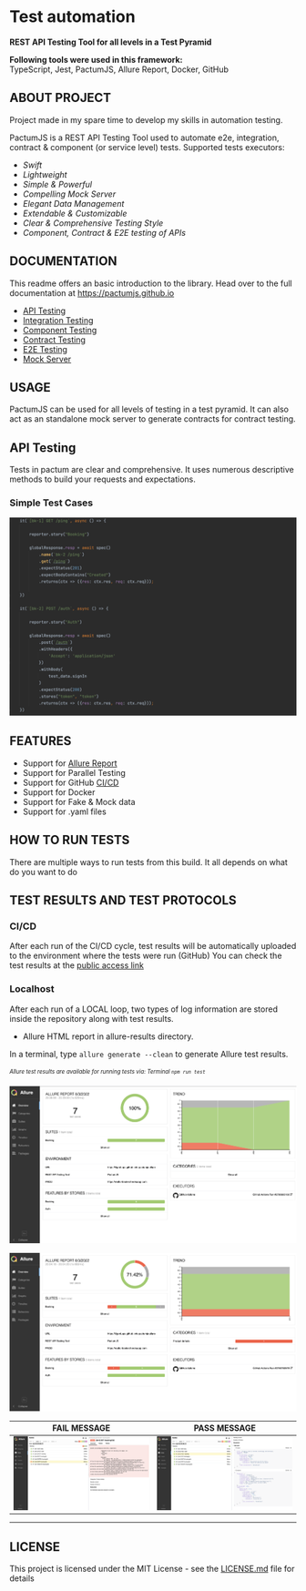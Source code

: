 # Test automation

**REST API Testing Tool for all levels in a Test Pyramid**

**Following tools were used in this framework:**  
TypeScript, Jest, PactumJS, Allure Report, Docker, GitHub

## ABOUT PROJECT
Project made in my spare time to develop my skills in automation testing.  

PactumJS is a REST API Testing Tool used to automate e2e, integration, contract & component (or service level) tests.
Supported tests executors:
- *Swift*
- *Lightweight*
- *Simple & Powerful*
- *Compelling Mock Server*
- *Elegant Data Management*
- *Extendable & Customizable*
- *Clear & Comprehensive Testing Style*
- *Component, Contract & E2E testing of APIs*

## DOCUMENTATION
This readme offers an basic introduction to the library. Head over to the full documentation at https://pactumjs.github.io

- [API Testing](https://pactumjs.github.io/guides/api-testing.html)
- [Integration Testing](https://pactumjs.github.io/guides/integration-testing.html)
- [Component Testing](https://pactumjs.github.io/guides/component-testing.html)
- [Contract Testing](https://pactumjs.github.io/guides/contract-testing.html)
- [E2E Testing](https://pactumjs.github.io/guides/e2e-testing.html)
- [Mock Server](https://pactumjs.github.io/guides/mock-server.html)

## USAGE
PactumJS can be used for all levels of testing in a test pyramid. It can also act as an standalone mock server to generate contracts for contract testing.

## API Testing
Tests in pactum are clear and comprehensive. It uses numerous descriptive methods to build your requests and expectations.

###  Simple Test Cases
<p align="center"><img src="./docs/allure/SimpleTestCases.png"/></p>


## FEATURES
- Support for [Allure Report](https://ugenlaps.github.io/ts-pactumjs-allure)
- Support for Parallel Testing
- Support for GitHub [CI/CD](https://github.com/UgenLaps/ts-pactumjs-allure/actions)
- Support for Docker
- Support for Fake & Mock data
- Support for .yaml files

## HOW TO RUN TESTS
There are multiple ways to run tests from this build. It all depends on what do you want to do

## TEST RESULTS AND TEST PROTOCOLS
### CI/CD
After each run of the CI/CD cycle, test results will be automatically uploaded to
the environment where the tests were run (GitHub)
You can check the test results at the [public access link](https://ugenlaps.github.io/ts-pactumjs-allure)

### Localhost
After each run of a LOCAL loop, two types of log information are stored inside the repository along with test results.
- Allure HTML report in allure-results directory.

In a terminal, type `allure generate --clean` to generate Allure test results.

<sub><sup>*Allure test results are available for running tests via: Terminal `npm run test`*</sup></sub>
<p align="center"><img src="./docs/allure/AllureReportOverviewPass.png"/></p>
<p align="center"><img src="./docs/allure/AllureReportOverviewFail.png"/></p>


| FAIL MESSAGE                                      | PASS MESSAGE                                    |
|---------------------------------------------------|-------------------------------------------------|
| ![IMG](./docs/allure/AllureReportNoValidTest.png) | ![IMG](./docs/allure/AllureReportValidTest.png) |
***
## LICENSE
This project is licensed under the MIT License - see the [LICENSE.md](LICENSE.md) file for details
